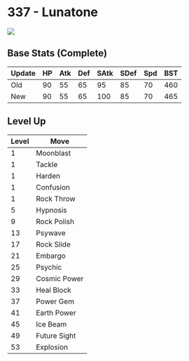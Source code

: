 # 337 - Lunatone
![][337]

## Base Stats (Complete)

Update | HP | Atk | Def | SAtk | SDef | Spd | BST
---    | ---| --- | --- | ---  | ---  | --- | ---
Old    | 90 |  55 |  65 |  95  |  85  |  70  |  460
New    | 90 |  55 |  65 |  100  |  85  |  70  |  465

## Level Up

Level | Move
---   | ---
  1   | Moonblast
  1   | Tackle
  1   | Harden
  1   | Confusion
  1   | Rock Throw
  5   | Hypnosis
  9   | Rock Polish
 13   | Psywave
 17   | Rock Slide
 21   | Embargo
 25   | Psychic
 29   | Cosmic Power
 33   | Heal Block
 37   | Power Gem
 41   | Earth Power
 45   | Ice Beam
 49   | Future Sight
 53   | Explosion

[337]: ../img/pokemon/337.png
